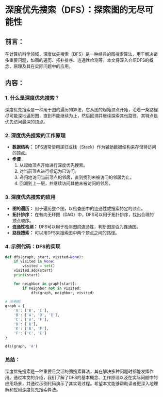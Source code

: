 # 深度优先搜索（DFS）：探索图的无尽可能性

## 前言：
在计算机科学领域，深度优先搜索（DFS）是一种经典的图搜索算法，用于解决诸多重要问题，如图的遍历、拓扑排序、连通性检测等。本文将深入介绍DFS的概念、原理及其在实际问题中的应用。

## 内容：

### 1. 什么是深度优先搜索？

深度优先搜索是一种用于图的遍历的算法，它从图的起始顶点开始，沿着一条路径尽可能深地遍历图，直到不能继续为止，然后回溯并继续探索其他路径。其特点是优先访问最深的顶点。

### 2. 深度优先搜索的工作原理

- **数据结构：** DFS通常使用递归或栈（Stack）作为辅助数据结构来存储待访问的顶点。
- **步骤：**
  1. 从起始顶点开始进行深度优先搜索。
  2. 对当前顶点进行标记为已访问。
  3. 递归地访问当前顶点的邻居，直到找到未被访问的邻居为止。
  4. 回溯到上一层，并继续访问其他未被访问的邻居。

### 3. 深度优先搜索的应用

- **图的遍历：** 用于遍历整个图，以检查图中的连通性或搜索特定的顶点。
- **拓扑排序：** 在有向无环图（DAG）中，DFS可以用于拓扑排序，找出合理的顶点顺序。
- **连通性检测：** DFS可以用于检测图的连通性，判断图是否为连通图。
- **路径搜索：** 可以用DFS来搜索图中两个顶点之间的路径。

### 4. 示例代码：DFS的实现

```python
def dfs(graph, start, visited=None):
    if visited is None:
        visited = set()
    visited.add(start)
    print(start)

    for neighbor in graph[start]:
        if neighbor not in visited:
            dfs(graph, neighbor, visited)

# 示例图
graph = {
    'A': ['B', 'C'],
    'B': ['A', 'D', 'E'],
    'C': ['A', 'F'],
    'D': ['B'],
    'E': ['B', 'F'],
    'F': ['C', 'E']
}

dfs(graph, 'A')
```

### 总结：

深度优先搜索是一种重要且灵活的图搜索算法，其在解决多种问题时都能发挥作用。通过本文的介绍，我们了解了DFS的基本概念、工作原理以及在实际问题中的应用场景，并通过示例代码演示了其实现过程。希望本文能够帮助读者更深入地理解和应用深度优先搜索算法。